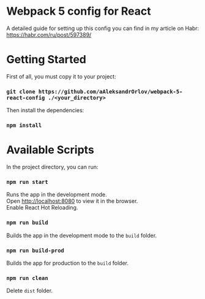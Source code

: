 # Webpack 5 config for React

A detailed guide for setting up this config you can find in my article on Habr: https://habr.com/ru/post/597389/

# Getting Started

First of all, you must copy it to your project:

### `git clone https://github.com/aAleksandrOrlov/webpack-5-react-config ./<your_directory>`

Then install the dependencies:

### `npm install`

# Available Scripts

In the project directory, you can run:

### `npm run start`

Runs the app in the development mode.\
Open [http://localhost:8080](http://localhost:8080) to view it in the browser.\
Enable React Hot Reloading.

### `npm run build`

Builds the app in the development mode to the `build` folder.

### `npm run build-prod`

Builds the app for production to the `build` folder.

### `npm run clean`

Delete `dist` folder.
